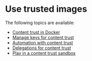 <!--[metadata]>
+++
title = "Use trusted images"
description = "Use trusted images"
keywords = ["trust, security, docker,  index"]
[menu.main]
identifier="smn_content_trust"
parent= "smn_secure_docker"
weight=4
+++
<![end-metadata]-->

# Use trusted images

The following topics are available:

* [Content trust in Docker](content_trust.md)
* [Manage keys for content trust](trust_key_mng.md)
* [Automation with content trust](trust_automation.md)
* [Delegations for content trust](trust_delegation.md)
* [Play in a content trust sandbox](trust_sandbox.md)
